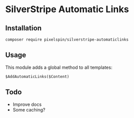 # SilverStripe Automatic Links

## Installation
```
composer require pixelspin/silverstripe-automaticlinks
```

## Usage
This module adds a global method to all templates:
```
$AddAutomaticLinks($Content)
```

## Todo
* Improve docs
* Some caching?
